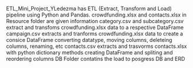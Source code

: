 ETL_Mini_Project_YLedezma has ETL (Extract, Transform and Load) pipeline using Python and Pandas. 
crowdfunding.xlsx and contacts.xlsx in Resource folder are given information
category.csv and subcategory.csv extract and transfoms crowdfunding.xlsx data to a respective DataFrame 
campaign.csv extracts and tranforms crowdfunding.xlsx data to create a consice DataFrame converting datatype, moving columns, deleteing columns, renaming, etc
contacts.csv extracts and trasvorms contacts.xlsx with python dictionary methods creating DataFrame and spliting and reordering columns
DB Folder contatins the load to posgress DB and ERD
